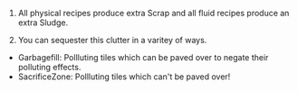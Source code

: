 1) All physical recipes produce extra Scrap and all fluid recipes produce an extra Sludge.

2) You can sequester this clutter in a varitey of ways.

- Garbagefill: Pollluting tiles which can be paved over to negate their polluting effects.
- SacrificeZone: Pollluting tiles which can't be paved over!
